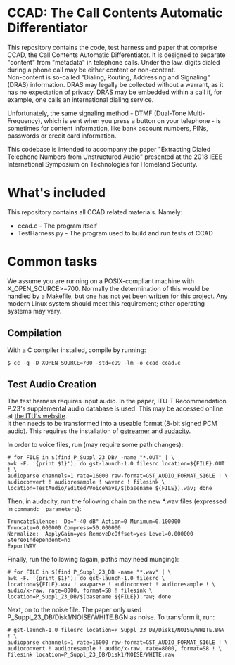 CCAD: The Call Contents Automatic Differentiator
================================================

This repository contains the code, test harness and paper that comprise 
CCAD, the Call Contents Automatic Differentiator.  It is designed to 
separate "content" from "metadata" in telephone calls.  Under the law, 
digits dialed during a phone call may be either content or non-content.  
Non-content is so-called "Dialing, Routing, Addressing and Signaling" 
(DRAS) information.  DRAS may legally be collected without a warrant, as 
it has no expectation of privacy.  DRAS may be embedded within a call 
if, for example, one calls an international dialing service.

Unfortunately, the same signaling method - DTMF (Dual-Tone 
Multi-Frequency), which is sent when you press a button on your 
telephone - is sometimes for content information, like bank 
account numbers, PINs, passwords or credit card information.

This codebase is intended to accompany the paper "Extracting Dialed 
Telephone Numbers from Unstructured Audio" presented at the 2018 IEEE 
International Symposium on Technologies for Homeland Security.

What's included
===============

This repository contains all CCAD related materials.  Namely:

* ccad.c - The program itself
* TestHarness.py - The program used to build and run tests of CCAD

Common tasks
============

We assume you are running on a POSIX-compliant machine with 
X_OPEN_SOURCE>=700.  Normally the determination of this would be handled 
by a Makefile, but one has not yet been written for this project.  Any 
modern Linux system should meet this requirement; other operating 
systems may vary.

Compilation
-----------

With a C compiler installed, compile by running:

    $ cc -g -D_XOPEN_SOURCE=700 -std=c99 -lm -o ccad ccad.c

Test Audio Creation
-------------------

The test harness requires input audio.  In the paper,  ITU-T 
Recommendation P.23's supplemental audio database is used.  This may be 
accessed online at [the ITU's 
website](https://www.itu.int/net/itu-t/sigdb/genaudio/AudioForm-g.aspx?val=1000023).  
It then needs to be transformed into a useable format (8-bit signed PCM 
audio).  This requires the installation of 
[gstreamer](https://gstreamer.freedesktop.org/) and 
[audacity](http://www.audacityteam.org/).

In order to voice files, run (may require some path changes):
```
# for FILE in $(find P_Suppl_23_DB/ -name "*.OUT" | \
awk -F. '{print $1}'); do gst-launch-1.0 filesrc location=${FILE}.OUT ! \
audioparse channels=1 rate=16000 raw-format=GST_AUDIO_FORMAT_S16LE ! \
audioconvert ! audioresample ! wavenc ! filesink \
location=TestAudio/Edited/VoiceWavs/$(basename ${FILE}).wav; done
```

Then, in audacity, run the following chain on the new *.wav 
files (expressed in ``command: 
parameters``):
```
TruncateSilence:  Db="-40 dB" Action=0 Minimum=0.100000 Truncate=0.000000 Compress=50.000000
Normalize:  ApplyGain=yes RemoveDcOffset=yes Level=0.000000 StereoIndependent=no
ExportWAV
```

Finally, run the following (again, paths may need munging):
```
# for FILE in $(find P_Suppl_23_DB -name "*.wav" | \
awk -F. '{print $1}'); do gst-launch-1.0 filesrc \
location=${FILE}.wav ! wavparse ! audioconvert ! audioresample ! \
audio/x-raw, rate=8000, format=S8 ! filesink \
location=P_Suppl_23_DB/$(basename ${FILE}).raw; done
```

Next, on to the noise file.  The paper only used 
P_Suppl_23_DB/Disk1/NOISE/WHITE.BGN as noise.  To transform it, run:
```
# gst-launch-1.0 filesrc location=P_Suppl_23_DB/Disk1/NOISE/WHITE.BGN ! \
audioparse channels=1 rate=16000 raw-format=GST_AUDIO_FORMAT_S16LE ! \
audioconvert ! audioresample ! audio/x-raw, rate=8000, format=S8 ! \
filesink location=P_Suppl_23_DB/Disk1/NOISE/WHITE.raw
```
